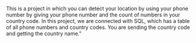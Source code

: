 This is a project in which you can detect your location by using your phone number by giving your phone number and
the count of numbers in your country code. In this project, we are connected with SQL, which has a table of all phone numbers and country codes. 
You are sending the country code and getting the country name."
